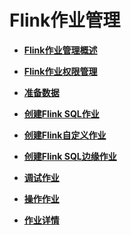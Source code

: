 # Flink作业管理<a name="dli_01_0389"></a>

-   **[Flink作业管理概述](Flink作业管理概述.md)**  

-   **[Flink作业权限管理](Flink作业权限管理.md)**  

-   **[准备数据](准备数据.md)**  

-   **[创建Flink SQL作业](创建Flink-SQL作业.md)**  

-   **[创建Flink自定义作业](创建Flink自定义作业.md)**  

-   **[创建Flink SQL边缘作业](创建Flink-SQL边缘作业.md)**  

-   **[调试作业](调试作业.md)**  

-   **[操作作业](操作作业.md)**  

-   **[作业详情](作业详情.md)**  


